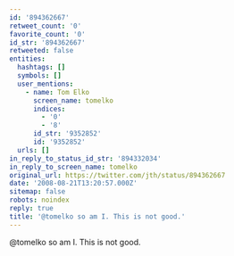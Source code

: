 ```yaml
---
id: '894362667'
retweet_count: '0'
favorite_count: '0'
id_str: '894362667'
retweeted: false
entities:
  hashtags: []
  symbols: []
  user_mentions:
    - name: Tom Elko
      screen_name: tomelko
      indices:
        - '0'
        - '8'
      id_str: '9352852'
      id: '9352852'
  urls: []
in_reply_to_status_id_str: '894332034'
in_reply_to_screen_name: tomelko
original_url: https://twitter.com/jth/status/894362667
date: '2008-08-21T13:20:57.000Z'
sitemap: false
robots: noindex
reply: true
title: '@tomelko so am I. This is not good.'
---
```


@tomelko so am I. This is not good.